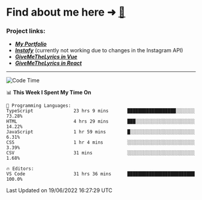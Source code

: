 # Find about me here ➜ [🧑](https://pauabella.dev)

### Project links:
- ***[My Portfolio](https://pauabella.dev)***
- ***[Instafy](https://instafy.me)*** (currently not working due to changes in the Instagram API)
- ***[GiveMeTheLyrics in Vue](https://lyrics.pauabella.dev)***
- ***[GiveMeTheLyrics in React](https://pauabella.dev/GiveMeTheLyrics)***

---
<!--START_SECTION:waka-->
![Code Time](http://img.shields.io/badge/Code%20Time-1%2C182%20hrs%201%20min-blue)

📊 **This Week I Spent My Time On** 

```text
💬 Programming Languages: 
TypeScript               23 hrs 9 mins       ██████████████████░░░░░░░   73.28% 
HTML                     4 hrs 29 mins       ███░░░░░░░░░░░░░░░░░░░░░░   14.22% 
JavaScript               1 hr 59 mins        █░░░░░░░░░░░░░░░░░░░░░░░░   6.31% 
CSS                      1 hr 4 mins         ░░░░░░░░░░░░░░░░░░░░░░░░░   3.39% 
CSV                      31 mins             ░░░░░░░░░░░░░░░░░░░░░░░░░   1.68%

🔥 Editors: 
VS Code                  31 hrs 36 mins      █████████████████████████   100.0%

```


 Last Updated on 19/06/2022 16:27:29 UTC
<!--END_SECTION:waka-->
